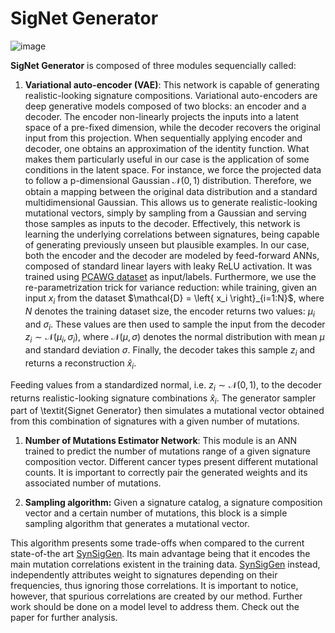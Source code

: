 # SigNet Generator

![image](https://user-images.githubusercontent.com/31748781/211212424-aac127bb-e97b-4d04-a47a-9828062d0558.png)

**SigNet Generator** is composed of three modules sequencially called:

1. **Variational auto-encoder (VAE)**: This network is capable of generating realistic-looking signature compositions. Variational auto-encoders are deep generative models composed of two blocks: an encoder and a decoder. The encoder non-linearly projects the inputs into a latent space of a pre-fixed dimension, while the decoder recovers the original input from this projection.
When sequentially applying encoder and decoder, one obtains an approximation of the identity function.
What makes them particularly useful in our case is the application of some conditions in the latent space.
For instance, we force the projected data to follow a p-dimensional Gaussian $\mathcal{N}(0, 1)$ distribution.
Therefore, we obtain a mapping between the original data distribution and a standard multidimensional Gaussian.
This allows us to generate realistic-looking mutational vectors, simply by sampling from a Gaussian and serving those samples as inputs to the decoder.
Effectively, this network is learning the underlying correlations between signatures, being capable of generating previously unseen but plausible examples.
In our case, both the encoder and the decoder are modeled by feed-forward ANNs, composed of standard linear layers with leaky ReLU activation. It was trained using [PCAWG dataset](https://www.biorxiv.org/content/10.1101/162784v1.full) as input/labels.
Furthermore, we use the re-parametrization trick for variance reduction: while training, given an input $x_i$ from the dataset $\mathcal{D} = \left{ x_i \right}_{i=1:N}$, where $N$ denotes the training dataset size, the encoder returns two values: $\mu_i$ and $\sigma_i$. These values are then used to sample the input from the decoder $z_i \sim \mathcal{N}(\mu_i, \sigma_i)$, where $\mathcal{N}(\mu,\sigma)$ denotes the normal distribution with mean $\mu$ and standard deviation $\sigma$. Finally, the decoder takes this sample $z_i$ and returns a reconstruction $\hat x_i$. 

Feeding values from a standardized normal, i.e. $z_i \sim \mathcal{N} (0, 1)$, to the decoder returns realistic-looking signature combinations $\hat x_i$. The generator sampler part of \textit{Signet Generator} then simulates a mutational vector obtained from this combination of signatures with a given number of mutations.

1. **Number of Mutations Estimator Network**: This module is an ANN trained to predict the number of mutations range of a given signature composition vector. Different cancer types present different mutational counts. It is important to correctly pair the generated weights and its associated number of mutations.

2. **Sampling algorithm:** Given a signature catalog, a signature composition vector and a certain number of mutations, this block is a simple sampling algorithm that generates a mutational vector.


This algorithm presents some trade-offs when compared to the current state-of-the art [SynSigGen](https://github.com/steverozen/SynSigGen).
Its main advantage being that it encodes the main mutation correlations existent in the training data.
[SynSigGen](https://github.com/steverozen/SynSigGen) instead, independently attributes weight to signatures depending on their frequencies, thus ignoring those correlations.
It is important to notice, however, that spurious correlations are created by our method.
Further work should be done on a model level to address them.
Check out the paper for further analysis.